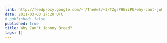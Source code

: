 ```yaml
---
link: http://feedproxy.google.com/~r/TheAwl/~3/TZgsPHEiiPU/why-cant-johnny-breed
date: 2011-03-03 17:20 UTC
# published: false
published: true
title: Why Can't Johnny Breed?
tags: []
---
```



